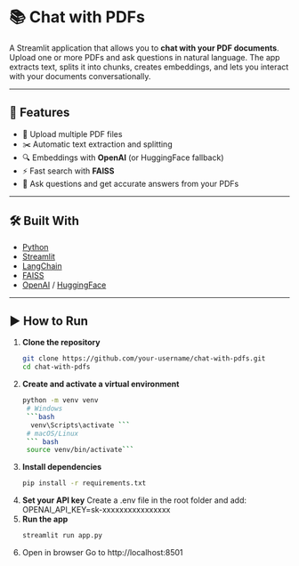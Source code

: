 # 📚 Chat with PDFs  

A Streamlit application that allows you to **chat with your PDF documents**.  
Upload one or more PDFs and ask questions in natural language. The app extracts text, splits it into chunks, creates embeddings, and lets you interact with your documents conversationally.  

---

## 🚀 Features  
- 📄 Upload multiple PDF files  
- ✂️ Automatic text extraction and splitting  
- 🔍 Embeddings with **OpenAI** (or HuggingFace fallback)  
- ⚡ Fast search with **FAISS**  
- 🤖 Ask questions and get accurate answers from your PDFs  

---

## 🛠️ Built With  
- [Python](https://www.python.org/)  
- [Streamlit](https://streamlit.io/)  
- [LangChain](https://www.langchain.com/)  
- [FAISS](https://faiss.ai/)  
- [OpenAI](https://platform.openai.com/) / [HuggingFace](https://huggingface.co/)  

---

## ▶️ How to Run  

1. **Clone the repository**  
   ```bash
   git clone https://github.com/your-username/chat-with-pdfs.git
   cd chat-with-pdfs
2. **Create and activate a virtual environment**
   ```bash
   python -m venv venv
    # Windows
    ```bash
     venv\Scripts\activate ```
    # macOS/Linux
    ``` bash
    source venv/bin/activate```
3. **Install dependencies**
   ```bash
   pip install -r requirements.txt
   ```
4. **Set your API key**
   Create a .env file in the root folder and add:
   OPENAI_API_KEY=sk-xxxxxxxxxxxxxxxx
5. **Run the app**
   ```bash
   streamlit run app.py
   ```
6. Open in browser
   Go to http://localhost:8501
